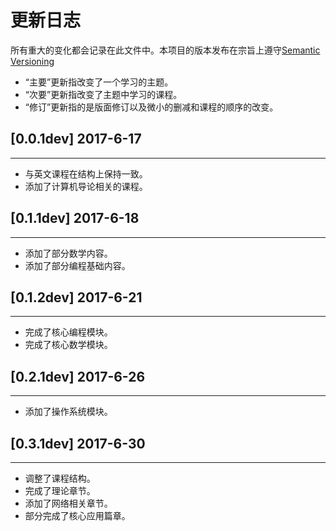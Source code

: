 # 更新日志

所有重大的变化都会记录在此文件中。本项目的版本发布在宗旨上遵守[Semantic Versioning](http://semver.org/lang/zh-CN/)

- “主要”更新指改变了一个学习的主题。
- “次要”更新指改变了主题中学习的课程。
- “修订”更新指的是版面修订以及微小的删减和课程的顺序的改变。

## [0.0.1dev] 2017-6-17

---

- 与英文课程在结构上保持一致。
- 添加了计算机导论相关的课程。

## [0.1.1dev] 2017-6-18

---

- 添加了部分数学内容。
- 添加了部分编程基础内容。

## [0.1.2dev] 2017-6-21

---

- 完成了核心编程模块。
- 完成了核心数学模块。

## [0.2.1dev] 2017-6-26

---

- 添加了操作系统模块。

## [0.3.1dev] 2017-6-30

---

- 调整了课程结构。
- 完成了理论章节。
- 添加了网络相关章节。
- 部分完成了核心应用篇章。
